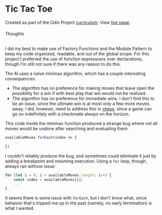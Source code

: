 # Tic Tac Toe

Created as part of the Odin Project [curriculum](https://www.theodinproject.com/courses/javascript/lessons/tic-tac-toe-javascript). View [live page](https://andrewjh271.github.io/tic-tac-toe-js/).

###### Thoughts

I did my best to make use of Factory Functions and the Module Pattern to keep my code organized, readable, and out of the global scope. For this project I preferred the use of function expressions over declarations, though I'm still not sure if there was any reason to do this.

The AI uses a naive minimax algorithm, which has a couple interesting consequences:

- The algorithm has no preference for making moves that leave open the possibility for a win if with best play that win would not be realized.
- The algorithm has no preference for immediate wins. I don't find this to be an issue, since the ultimate win is at most only a few more moves away; I did, however, need to address this in [chess](https://github.com/andrewjh271/chess), since a game can go on indefinitely with a checkmate always on the horizon.

This code inside the minimax function produced a strange bug where not all moves would be undone after searching and evaluating them:

```javascript
availableMoves.forEach(index => {
	...
})
```

I couldn't reliably produce the bug, and sometimes could eliminate it just by adding a breakpoint and resuming execution. Using a `for` loop, though, always ran without issue:

```javascript
for (let i = 0; i < availableMoves.length; i++) {
	const index = availableMoves[i];
	...
}
```

It seems there is some issue with `forEach`, but I don't know what, since behavior that's tripped me up in the past (namely, no early termination) is what I wanted.

